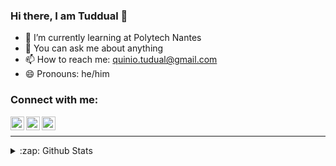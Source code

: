 ### Hi there, I am Tuddual 👋

- 🌱 I’m currently learning at Polytech Nantes
- 💬 You can ask me about anything
- 📫 How to reach me: quinio.tudual@gmail.com
- 😄 Pronouns: he/him

### Connect with me:

[<img align="left" alt="Twitter logo" width="22px" src="https://cdn.jsdelivr.net/npm/simple-icons@v3/icons/twitter.svg" />][twitter]
[<img align="left" alt="LinkedIn logo" width="22px" src="https://cdn.jsdelivr.net/npm/simple-icons@v3/icons/linkedin.svg" />][linkedin]
[<img align="left" alt="Stackoverflow logo" width="22px" src="https://cdn.jsdelivr.net/npm/simple-icons@3.6.0/icons/stackoverflow.svg" />][stackoverflow]

</br>

---

<details>
  <summary>:zap: Github Stats</summary>

  <img align="left" alt="codeSTACKr's Github Stats" src="https://github-readme-stats.codestackr.vercel.app/api?username=Tuddual&show_icons=true&hide_border=true" />

</details>

[twitter]: https://twitter.com/Tuddual
[linkedin]: https://linkedin.com/in/tudual-quinio
[stackoverflow]: https://stackoverflow.com/users/14175103/tuddual
